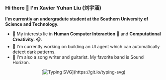 ### Hi there 👋 I'm Xavier Yuhan Liu (刘宇涵)

**I'm currently an undergradute student at the Southern University of Science and Technology.**

- 🔬 My interests lie in **Human Computer Interaction** 🤖 and **Computational Creativity.** 🎧.
- 🔨 I'm currently working on building an UI agent which can automatically detect dark patterns.
- 🎼 I'm also a song writer and guitarist. My favorite band is Sound Horizon.

<div style="text-align: center;">
  
[![Typing SVG](https://readme-typing-svg.demolab.com?font=Fira+Code&pause=1000&color=FF6600&random=false&width=550&lines=I+believe+that+everyone+is+one+in+a+billion.;Trying+to+make+the+world+a+better+place.)](https://git.io/typing-svg)

</div>
